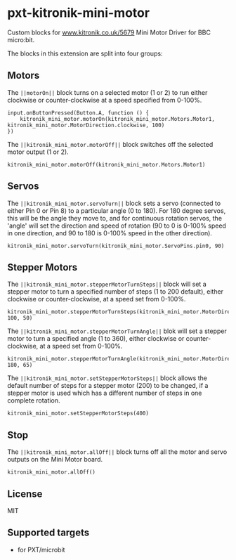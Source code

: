 # pxt-kitronik-mini-motor

Custom blocks for www.kitronik.co.uk/5679 Mini Motor Driver for BBC micro:bit.

The blocks in this extension are split into four groups:

## Motors

The ``||motorOn||`` block turns on a selected motor (1 or 2)
to run either clockwise or counter-clockwise at a speed specified from 0-100%.

```blocks
input.onButtonPressed(Button.A, function () {
    kitronik_mini_motor.motorOn(kitronik_mini_motor.Motors.Motor1, kitronik_mini_motor.MotorDirection.clockwise, 100)
})
```

The ``||kitronik_mini_motor.motorOff||`` block switches off the selected motor output (1 or 2).

```blocks
kitronik_mini_motor.motorOff(kitronik_mini_motor.Motors.Motor1)
```

## Servos

The ``||kitronik_mini_motor.servoTurn||`` block sets a servo (connected to either Pin 0 or Pin 8)
to a particular angle (0 to 180). For 180 degree servos, this will be the angle they move to, and 
for continuous rotation servos, the 'angle' will set the direction and speed of rotation 
(90 to 0 is 0-100% speed in one direction, and 90 to 180 is 0-100% speed in the other direction).

```blocks
kitronik_mini_motor.servoTurn(kitronik_mini_motor.ServoPins.pin0, 90)
```

## Stepper Motors

The ``||kitronik_mini_motor.stepperMotorTurnSteps||`` block will set a stepper motor to turn a specified
number of steps (1 to 200 default), either clockwise or counter-clockwise, at a speed set from 0-100%.

```blocks
kitronik_mini_motor.stepperMotorTurnSteps(kitronik_mini_motor.MotorDirection.clockwise, 100, 50)
```

The ``||kitronik_mini_motor.stepperMotorTurnAngle||`` blok will set a stepper motor to turn a specified angle
(1 to 360), either clockwise or counter-clockwise, at a speed set from 0-100%.

```blocks
kitronik_mini_motor.stepperMotorTurnAngle(kitronik_mini_motor.MotorDirection.counterClockwise, 180, 65)
```

The ``||kitronik_mini_motor.setStepperMotorSteps||`` block allows the default number of steps for a stepper motor (200)
to be changed, if a stepper motor is used which has a different number of steps in one complete rotation.

```blocks
kitronik_mini_motor.setStepperMotorSteps(400)
```

## Stop

The ``||kitronik_mini_motor.allOff||`` block turns off all the motor and servo outputs on the Mini Motor board.

```blocks
kitronik_mini_motor.allOff()
```

## License

MIT

## Supported targets

* for PXT/microbit

<script src="https://makecode.com/gh-pages-embed.js"></script><script>makeCodeRender("{{ site.makecode.home_url }}", "{{ site.github.owner_name }}/{{ site.github.repository_name }}");</script>

